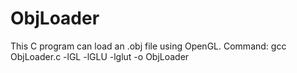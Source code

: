# ObjLoader
This C program can load an .obj file using OpenGL. Command: gcc ObjLoader.c -lGL -lGLU -lglut -o ObjLoader  
